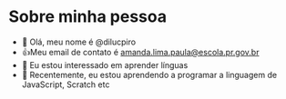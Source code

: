 # Sobre minha pessoa
- 👋 Olá, meu nome é @dilucpiro
- :+1:Meu email de contato é amanda.lima.paula@escola.pr.gov.br
- 👀 Eu estou interessado em aprender línguas
- 🌱 Recentemente, eu estou aprendendo a programar a linguagem de JavaScript, Scratch etc

